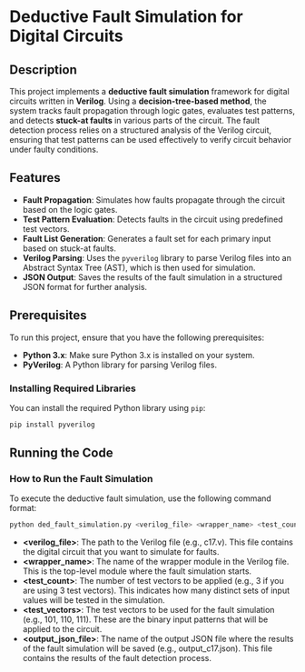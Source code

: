 # Deductive Fault Simulation for Digital Circuits

## Description
This project implements a **deductive fault simulation** framework for digital circuits written in **Verilog**. Using a **decision-tree-based method**, the system tracks fault propagation through logic gates, evaluates test patterns, and detects **stuck-at faults** in various parts of the circuit. The fault detection process relies on a structured analysis of the Verilog circuit, ensuring that test patterns can be used effectively to verify circuit behavior under faulty conditions.

## Features
- **Fault Propagation**: Simulates how faults propagate through the circuit based on the logic gates.
- **Test Pattern Evaluation**: Detects faults in the circuit using predefined test vectors.
- **Fault List Generation**: Generates a fault set for each primary input based on stuck-at faults.
- **Verilog Parsing**: Uses the `pyverilog` library to parse Verilog files into an Abstract Syntax Tree (AST), which is then used for simulation.
- **JSON Output**: Saves the results of the fault simulation in a structured JSON format for further analysis.

## Prerequisites

To run this project, ensure that you have the following prerequisites:

- **Python 3.x**: Make sure Python 3.x is installed on your system.
- **PyVerilog**: A Python library for parsing Verilog files.

### Installing Required Libraries

You can install the required Python library using `pip`:

```bash
pip install pyverilog
```

## Running the Code

### How to Run the Fault Simulation

To execute the deductive fault simulation, use the following command format:

```bash
python ded_fault_simulation.py <verilog_file> <wrapper_name> <test_count> <test_vectors> <output_json_file>
```
- **<verilog_file>**: The path to the Verilog file (e.g., c17.v). This file contains the digital circuit that you want to simulate for faults.
- **<wrapper_name>**: The name of the wrapper module in the Verilog file. This is the top-level module where the fault simulation starts.
- **<test_count>**: The number of test vectors to be applied (e.g., 3 if you are using 3 test vectors). This indicates how many distinct sets of input values will be tested in the simulation.
- **<test_vectors>**: The test vectors to be used for the fault simulation (e.g., 101, 110, 111). These are the binary input patterns that will be applied to the circuit.
- **<output_json_file>**: The name of the output JSON file where the results of the fault simulation will be saved (e.g., output_c17.json). This file contains the results of the fault detection process.
